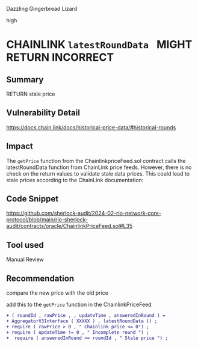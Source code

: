 Dazzling Gingerbread Lizard

high

# CHAINLINK `latestRoundData ` MIGHT RETURN INCORRECT

## Summary
 RETURN  stale price

## Vulnerability Detail
 https://docs.chain.link/docs/historical-price-data/#historical-rounds

## Impact

The `getPrice` function from the ChainlinkpriceFeed.sol contract calls the
latestRoundData function from ChainLink price feeds. However, there is
no check on the return values to validate stale data prices.
This could lead to stale prices according to the ChainLink documentation:

## Code Snippet
https://github.com/sherlock-audit/2024-02-rio-network-core-protocol/blob/main/rio-sherlock-audit/contracts/oracle/ChainlinkPriceFeed.sol#L35

## Tool used

Manual Review

## Recommendation

compare the new price with the old price

add this to the `getPrice` function in the ChainlinkPriceFeed
```diff
+ ( roundId , rawPrice , , updateTime , answeredInRound ) =
+ AggregatorV3Interface ( XXXXX ) . latestRoundData () ;
+ require ( rawPrice > 0 , " Chainlink price <= 0") ;
+ require ( updateTime != 0 , " Incomplete round ") ;
+  require ( answeredInRound >= roundId , " Stale price ") ;
 ```